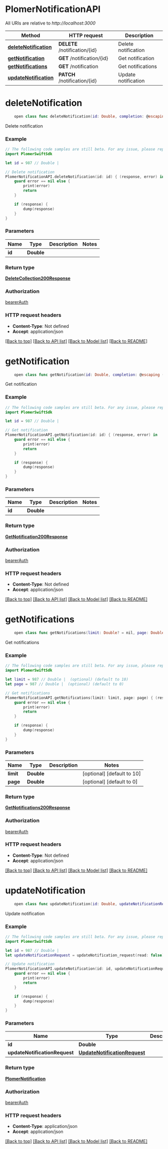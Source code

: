 # PlomerNotificationAPI

All URIs are relative to *http://localhost:3000*

Method | HTTP request | Description
------------- | ------------- | -------------
[**deleteNotification**](PlomerNotificationAPI.md#deletenotification) | **DELETE** /notification/{id} | Delete notification
[**getNotification**](PlomerNotificationAPI.md#getnotification) | **GET** /notification/{id} | Get notification
[**getNotifications**](PlomerNotificationAPI.md#getnotifications) | **GET** /notification | Get notifications
[**updateNotification**](PlomerNotificationAPI.md#updatenotification) | **PATCH** /notification/{id} | Update notification


# **deleteNotification**
```swift
    open class func deleteNotification(id: Double, completion: @escaping (_ data: DeleteCollection200Response?, _ error: Error?) -> Void)
```

Delete notification

### Example
```swift
// The following code samples are still beta. For any issue, please report via http://github.com/OpenAPITools/openapi-generator/issues/new
import PlomerSwiftSdk

let id = 987 // Double | 

// Delete notification
PlomerNotificationAPI.deleteNotification(id: id) { (response, error) in
    guard error == nil else {
        print(error)
        return
    }

    if (response) {
        dump(response)
    }
}
```

### Parameters

Name | Type | Description  | Notes
------------- | ------------- | ------------- | -------------
 **id** | **Double** |  | 

### Return type

[**DeleteCollection200Response**](DeleteCollection200Response.md)

### Authorization

[bearerAuth](../README.md#bearerAuth)

### HTTP request headers

 - **Content-Type**: Not defined
 - **Accept**: application/json

[[Back to top]](#) [[Back to API list]](../README.md#documentation-for-api-endpoints) [[Back to Model list]](../README.md#documentation-for-models) [[Back to README]](../README.md)

# **getNotification**
```swift
    open class func getNotification(id: Double, completion: @escaping (_ data: GetNotification200Response?, _ error: Error?) -> Void)
```

Get notification

### Example
```swift
// The following code samples are still beta. For any issue, please report via http://github.com/OpenAPITools/openapi-generator/issues/new
import PlomerSwiftSdk

let id = 987 // Double | 

// Get notification
PlomerNotificationAPI.getNotification(id: id) { (response, error) in
    guard error == nil else {
        print(error)
        return
    }

    if (response) {
        dump(response)
    }
}
```

### Parameters

Name | Type | Description  | Notes
------------- | ------------- | ------------- | -------------
 **id** | **Double** |  | 

### Return type

[**GetNotification200Response**](GetNotification200Response.md)

### Authorization

[bearerAuth](../README.md#bearerAuth)

### HTTP request headers

 - **Content-Type**: Not defined
 - **Accept**: application/json

[[Back to top]](#) [[Back to API list]](../README.md#documentation-for-api-endpoints) [[Back to Model list]](../README.md#documentation-for-models) [[Back to README]](../README.md)

# **getNotifications**
```swift
    open class func getNotifications(limit: Double? = nil, page: Double? = nil, completion: @escaping (_ data: GetNotifications200Response?, _ error: Error?) -> Void)
```

Get notifications

### Example
```swift
// The following code samples are still beta. For any issue, please report via http://github.com/OpenAPITools/openapi-generator/issues/new
import PlomerSwiftSdk

let limit = 987 // Double |  (optional) (default to 10)
let page = 987 // Double |  (optional) (default to 0)

// Get notifications
PlomerNotificationAPI.getNotifications(limit: limit, page: page) { (response, error) in
    guard error == nil else {
        print(error)
        return
    }

    if (response) {
        dump(response)
    }
}
```

### Parameters

Name | Type | Description  | Notes
------------- | ------------- | ------------- | -------------
 **limit** | **Double** |  | [optional] [default to 10]
 **page** | **Double** |  | [optional] [default to 0]

### Return type

[**GetNotifications200Response**](GetNotifications200Response.md)

### Authorization

[bearerAuth](../README.md#bearerAuth)

### HTTP request headers

 - **Content-Type**: Not defined
 - **Accept**: application/json

[[Back to top]](#) [[Back to API list]](../README.md#documentation-for-api-endpoints) [[Back to Model list]](../README.md#documentation-for-models) [[Back to README]](../README.md)

# **updateNotification**
```swift
    open class func updateNotification(id: Double, updateNotificationRequest: UpdateNotificationRequest, completion: @escaping (_ data: PlomerNotification?, _ error: Error?) -> Void)
```

Update notification

### Example
```swift
// The following code samples are still beta. For any issue, please report via http://github.com/OpenAPITools/openapi-generator/issues/new
import PlomerSwiftSdk

let id = 987 // Double | 
let updateNotificationRequest = updateNotification_request(read: false) // UpdateNotificationRequest | 

// Update notification
PlomerNotificationAPI.updateNotification(id: id, updateNotificationRequest: updateNotificationRequest) { (response, error) in
    guard error == nil else {
        print(error)
        return
    }

    if (response) {
        dump(response)
    }
}
```

### Parameters

Name | Type | Description  | Notes
------------- | ------------- | ------------- | -------------
 **id** | **Double** |  | 
 **updateNotificationRequest** | [**UpdateNotificationRequest**](UpdateNotificationRequest.md) |  | 

### Return type

[**PlomerNotification**](PlomerNotification.md)

### Authorization

[bearerAuth](../README.md#bearerAuth)

### HTTP request headers

 - **Content-Type**: application/json
 - **Accept**: application/json

[[Back to top]](#) [[Back to API list]](../README.md#documentation-for-api-endpoints) [[Back to Model list]](../README.md#documentation-for-models) [[Back to README]](../README.md)

